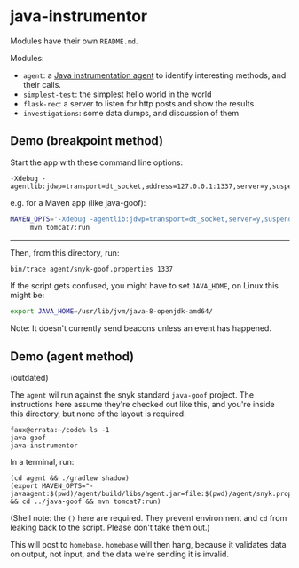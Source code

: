 # java-instrumentor

Modules have their own `README.md`.

Modules:

 * `agent`: a [Java instrumentation agent](https://docs.oracle.com/javase/8/docs/api/java/lang/instrument/package-summary.html)
   to identify interesting methods, and their calls.
 * `simplest-test`: the simplest hello world in the world
 * `flask-rec`: a server to listen for http posts and show the results
 * `investigations`: some data dumps, and discussion of them


## Demo (breakpoint method)

Start the app with these command line options:

```
-Xdebug -agentlib:jdwp=transport=dt_socket,address=127.0.0.1:1337,server=y,suspend=y
```

e.g. for a Maven app (like java-goof):

```bash
MAVEN_OPTS='-Xdebug -agentlib:jdwp=transport=dt_socket,server=y,suspend=y,address=127.0.0.1:1337' \
     mvn tomcat7:run
```

---

Then, from this directory, run:

```bash
bin/trace agent/snyk-goof.properties 1337
```

If the script gets confused, you might have to set `JAVA_HOME`, on Linux this might be:

```bash
export JAVA_HOME=/usr/lib/jvm/java-8-openjdk-amd64/
```

Note: It doesn't currently send beacons unless an event has happened.


## Demo (agent method)

(outdated)

The `agent` wil run against the snyk standard `java-goof` project. The instructions
here assume they're checked out like this, and you're inside this directory, but
none of the layout is required:

```
faux@errata:~/code% ls -1
java-goof
java-instrumentor
```

In a terminal, run:

```
(cd agent && ./gradlew shadow)
(export MAVEN_OPTS="-javaagent:$(pwd)/agent/build/libs/agent.jar=file:$(pwd)/agent/snyk.properties" && cd ../java-goof && mvn tomcat7:run)
```

(Shell note: the `()` here are required. They prevent environment and `cd` from
leaking back to the script. Please don't take them out.)

This will post to `homebase`. `homebase` will then hang, because it validates data on output,
not input, and the data we're sending it is invalid.
